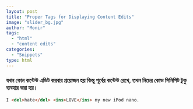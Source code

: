 ```yaml
---
layout: post
title: "Proper Tags for Displaying Content Edits"
image: "slider_bg.jpg"
author: "Monir"
tags:
  - "html"
  - "content edits"
categories:
  - "Snippets"
type: html  
---
```


### যখন কোন কন্টেন্ট এডিট করবার প্রয়োজন হয় কিন্তু পূর্বের কন্টেন্ট রেখে, তখন নিচের কোড সিনিপিট টুকু ব্যবহার করা হয়।

```html
I <del>hate</del> <ins>LOVE</ins> my new iPod nano.
```
